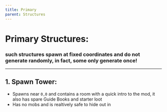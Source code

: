 ```yaml
---
title: Primary
parent: Structures
---
```


# Primary Structures:
### such structures spawn at fixed coordinates and do not generate randomly, in fact, some only generate once!

---

## 1. Spawn Tower:
- Spawns near ```0,0``` and contains a room with a quick intro to the mod, it also has spare Guide Books and starter loot
- Has no mobs and is realtively safe to hide out in  
